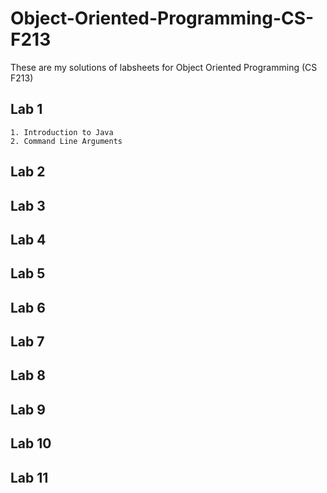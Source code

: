 # Object-Oriented-Programming-CS-F213

These are my solutions of labsheets for Object Oriented Programming (CS F213)

## Lab 1 

    1. Introduction to Java
    2. Command Line Arguments

## Lab 2



## Lab 3



## Lab 4



## Lab 5



## Lab 6



## Lab 7



## Lab 8



## Lab 9



## Lab 10



## Lab 11



